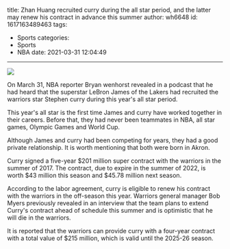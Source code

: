 title: Zhan Huang recruited curry during the all star period, and the latter may renew his contract in advance this summer
author: wh6648
id: 1617163489463
tags: 
- Sports
categories: 
- Sports
- NBA
date: 2021-03-31 12:04:49
---
![](https://p2.itc.cn/images01/20210331/f1ff920eb4074d909ceaf022e6d82791.jpeg)


On March 31, NBA reporter Bryan wenhorst revealed in a podcast that he had heard that the superstar LeBron James of the Lakers had recruited the warriors star Stephen curry during this year's all star period.

This year's all star is the first time James and curry have worked together in their careers. Before that, they had never been teammates in NBA, all star games, Olympic Games and World Cup.

Although James and curry had been competing for years, they had a good private relationship. It is worth mentioning that both were born in Akron.

Curry signed a five-year $201 million super contract with the warriors in the summer of 2017. The contract, due to expire in the summer of 2022, is worth $43 million this season and $45.78 million next season.

According to the labor agreement, curry is eligible to renew his contract with the warriors in the off-season this year. Warriors general manager Bob Myers previously revealed in an interview that the team plans to extend Curry's contract ahead of schedule this summer and is optimistic that he will die in the warriors.

It is reported that the warriors can provide curry with a four-year contract with a total value of $215 million, which is valid until the 2025-26 season.

